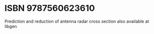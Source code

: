 # ISBN 9787560623610
Prediction and reduction of antenna radar cross section
also available at libgen
